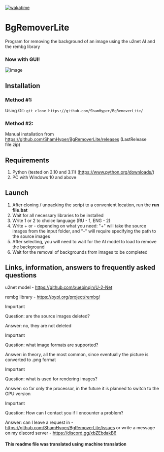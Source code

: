 [![wakatime](https://wakatime.com/badge/github/ShamHyper/BgRemoverLite.svg)](https://wakatime.com/badge/github/ShamHyper/BgRemoverLite)
# BgRemoverLite
Program for removing the background of an image using the u2net AI and the rembg library

### Now with GUI!

![image](https://github.com/ShamHyper/BgRemoverLite/assets/104412752/9d0a9cb3-7e79-4d5e-9545-62546387baca)
## Installation
### Method #1:
Using Git:
``git clone https://github.com/ShamHyper/BgRemoverLite/``
### Method #2:
Manual installation from https://github.com/ShamHyper/BgRemoverLite/releases 
(LastRelease file.zip)
## Requirements
1. Python (tested on 3.10 and 3.11) (https://www.python.org/downloads/)
2. PC with Windows 10 and above
## Launch
1. After cloning / unpacking the script to a convenient location, run the **run file.bat**
2. Wait for all necessary libraries to be installed
3. Write 1 or 2 to choice language (RU - 1, ENG - 2)
4. Write + or - depending on what you need: "+" will take the source images from the input folder, and "-" will require specifying the path to the source images
5. After selecting, you will need to wait for the AI model to load to remove the background
6. Wait for the removal of backgrounds from images to be completed
## Links, information, answers to frequently asked questions
u2net model - https://github.com/xuebinqin/U-2-Net

rembg library - https://pypi.org/project/rembg/

> [!IMPORTANT]
> Question: are the source images deleted?
>
> Answer: no, they are not deleted

> [!IMPORTANT]
> Question: what image formats are supported?
>
> Answer: in theory, all the most common, since eventually the picture is converted to .png format

> [!IMPORTANT]
> Question: what is used for rendering images?
>
> Answer: so far only the processor, in the future it is planned to switch to the GPU version

> [!IMPORTANT]
> Question: How can I contact you if I encounter a problem?
>
> Answer: can I leave a request in - https://github.com/ShamHyper/BgRemoverLite/issues or write a message on my discord server - https://discord.gg/xbZEbdakB6

#### This readme file was translated using machine translation
